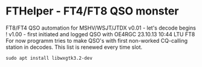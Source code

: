 # FTHelper - FT4/FT8 QSO monster
FT8/FT4 QSO automation for MSHV/WSJT/JTDX
    v0.01	- let's decode begins !
    v1.00	- first initiated and logged QSO with OE4RGC 23.10.13 10:44 LTU FT8
		  For now programm tries to make QSO's with first non-worked CQ-calling station in decodes. This list is renewed every time slot.

    sudo apt install libwxgtk3.2-dev
